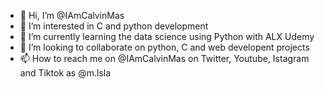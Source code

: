 - 👋 Hi, I’m @IAmCalvinMas
- 👀 I’m interested in C and python development
- 🌱 I’m currently learning the data science using Python with ALX Udemy
- 💞️ I’m looking to collaborate on python, C and web developent projects
- 📫 How to reach me on @IAmCalvinMas on Twitter, Youtube, Istagram and Tiktok as @m.lsla

<!---
IAmCalvinMas/IAmCalvinMas is a ✨ special ✨ repository because its `README.md` (this file) appears on your GitHub profile.
You can click the Preview link to take a look at your changes.
--->
